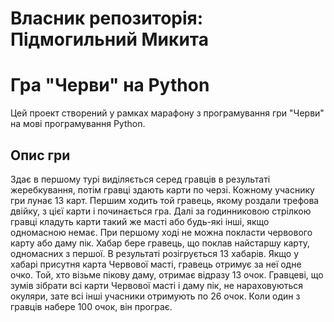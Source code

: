 # Власник репозиторія: Підмогильний Микита

# Гра "Черви" на Python

Цей проект створений у рамках марафону з програмування гри "Черви" на мові програмування Python.

## Опис гри

Здає в першому турі виділяється серед гравців в результаті жеребкування, потім гравці здають карти по черзі.
Кожному учаснику гри лунає 13 карт. Першим ходить той гравець, якому роздали трефова двійку, з цієї карти і починається 
гра. Далі за годинниковою стрілкою гравці кладуть карти такий же масті або будь-які інші, якщо одномасною немає. 
При першому ході не можна покласти червового карту або даму пік. Хабар бере гравець, що поклав найстаршу карту, 
одномасних з першої. В результаті розігрується 13 хабарів. Якщо у хабарі присутня карта Червової масті, гравець отримує 
за неї одне очко. Той, хто візьме пікову даму, отримає відразу 13 очок. Гравцеві, що зумів зібрати всі карти Червової
масті і даму пік, не нараховуються окуляри, зате всі інші учасники отримують по 26 очок. Коли один з гравців набере 100 
очок, він програє.

